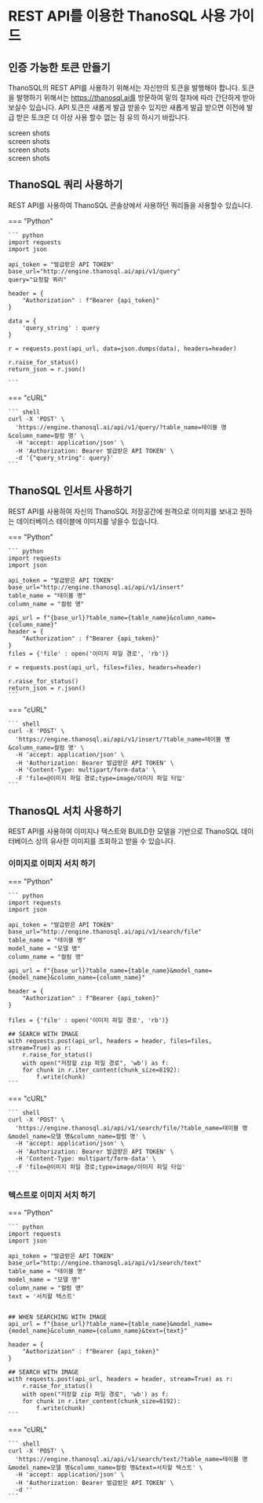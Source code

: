 
# REST API를 이용한 ThanoSQL 사용 가이드 

## 인증 가능한 토큰 만들기
ThanoSQL의 REST API를 사용하기 위해서는 자신만의 토큰을 발행해야 합니다. 토큰을 발행하기 위해서는 https://thanosql.ai를 방문하여 밑의 절차에 따라 간단하게 받아보실수 있습니다. API 토큰은 새롭게 발급 받을수 있지만 새롭게 발급 받으면 이전에 발급 받은 토크은 더 이상 사용 할수 없는 점 유의 하시기 바랍니다. 


screen shots </br>
screen shots </br>
screen shots </br>
screen shots </br>

## ThanoSQL 쿼리 사용하기 
REST API를 사용하여 ThanoSQL 콘솔상에서 사용하던 쿼리들을 사용할수 있습니다. 

=== "Python"

    ``` python
    import requests
    import json

    api_token = "발급받은 API TOKEN"
    base_url="http://engine.thanosql.ai/api/v1/query"
    query="요청할 쿼리"

    header = {
        "Authorization" : f"Bearer {api_token}"
    }

    data = {
        'query_string' : query
    }

    r = requests.post(api_url, data=json.dumps(data), headers=header)

    r.raise_for_status()
    return_json = r.json()
    
    ```

=== "cURL"

    ``` shell 
    curl -X 'POST' \
      'https://engine.thanosql.ai/api/v1/query/?table_name=테이블 명&column_name=컬럼 명' \
      -H 'accept: application/json' \
      -H 'Authorization: Bearer 발급받은 API TOKEN' \
      -d '{"query_string": query}'
    ```

## ThanoSQL 인서트 사용하기 
REST API를 사용하여 자신의 ThanoSQL 저장공간에 원격으로 이미지를 보내고 원하는 데이터베이스 테이블에 이미지를 넣을수 있습니다. 


=== "Python"

    ``` python
    import requests
    import json

    api_token = "발급받은 API TOKEN"
    base_url="http://engine.thanosql.ai/api/v1/insert"
    table_name = "테이블 명"
    column_name = "컬럼 명"

    api_url = f"{base_url}?table_name={table_name}&column_name={column_name}"
    header = {
        "Authorization" : f"Bearer {api_token}"
    }
    files = {'file' : open('이미지 파일 경로', 'rb')}

    r = requests.post(api_url, files=files, headers=header)

    r.raise_for_status()
    return_json = r.json()
    ```

=== "cURL"

    ``` shell 
    curl -X 'POST' \
      'https://engine.thanosql.ai/api/v1/insert/?table_name=테이블 명&column_name=컬럼 명' \
      -H 'accept: application/json' \
      -H 'Authorization: Bearer 발급받은 API TOKEN' \
      -H 'Content-Type: multipart/form-data' \
      -F 'file=@이미지 파일 경로;type=image/이미지 파일 타입'
    ```

## ThanosQL 서치 사용하기 
REST API를 사용하여 이미지나 텍스트와 BUILD한 모델을 기반으로 ThanoSQL 데이터베이스 상의 유사한 이미지를 조회하고 받을 수 있습니다. 

### 이미지로 이미지 서치 하기 

=== "Python"

    ``` python
    import requests
    import json

    api_token = "발급받은 API TOKEN"
    base_url="http://engine.thanosql.ai/api/v1/search/file"
    table_name = "테이블 명"
    model_name = "모델 명"
    column_name = "컬럼 명"

    api_url = f"{base_url}?table_name={table_name}&model_name={model_name}&column_name={column_name}"

    header = {
        "Authorization" : f"Bearer {api_token}"
    }

    files = {'file' : open('이미지 파일 경로', 'rb')}

    ## SEARCH WITH IMAGE
    with requests.post(api_url, headers = header, files=files, stream=True) as r:
        r.raise_for_status()
        with open("저장할 zip 파일 경로", 'wb') as f:
        for chunk in r.iter_content(chunk_size=8192):
            f.write(chunk)
    ```

=== "cURL"

    ``` shell 
    curl -X 'POST' \
      'https://engine.thanosql.ai/api/v1/search/file/?table_name=테이블 명&model_name=모델 명&column_name=컬럼 명' \
      -H 'accept: application/json' \
      -H 'Authorization: Bearer 발급받은 API TOKEN' \
      -H 'Content-Type: multipart/form-data' \
      -F 'file=@이미지 파일 경로;type=image/이미지 파일 타입'
    ```

### 텍스트로 이미지 서치 하기 

=== "Python"

    ``` python
    import requests
    import json

    api_token = "발급받은 API TOKEN"
    base_url="http://engine.thanosql.ai/api/v1/search/text"
    table_name = "테이블 명"
    model_name = "모델 명"
    column_name = "컬럼 명"
    text = '서치할 텍스트'


    ## WHEN SEARCHING WITH IMAGE
    api_url = f"{base_url}?table_name={table_name}&model_name={model_name}&column_name={column_name}&text={text}"

    header = {
        "Authorization" : f"Bearer {api_token}"
    }

    ## SEARCH WITH IMAGE
    with requests.post(api_url, headers = header, stream=True) as r:
        r.raise_for_status()
        with open("저장할 zip 파일 경로", 'wb') as f:
        for chunk in r.iter_content(chunk_size=8192):
            f.write(chunk)
    ```

=== "cURL"

    ``` shell 
    curl -X 'POST' \
      'https://engine.thanosql.ai/api/v1/search/text/?table_name=테이블 명&model_name=모델 명&column_name=컬럼 명&text=서치할 텍스트' \
      -H 'accept: application/json' \
      -H 'Authorization: Bearer 발급받은 API TOKEN' \
      -d ''
    ```
